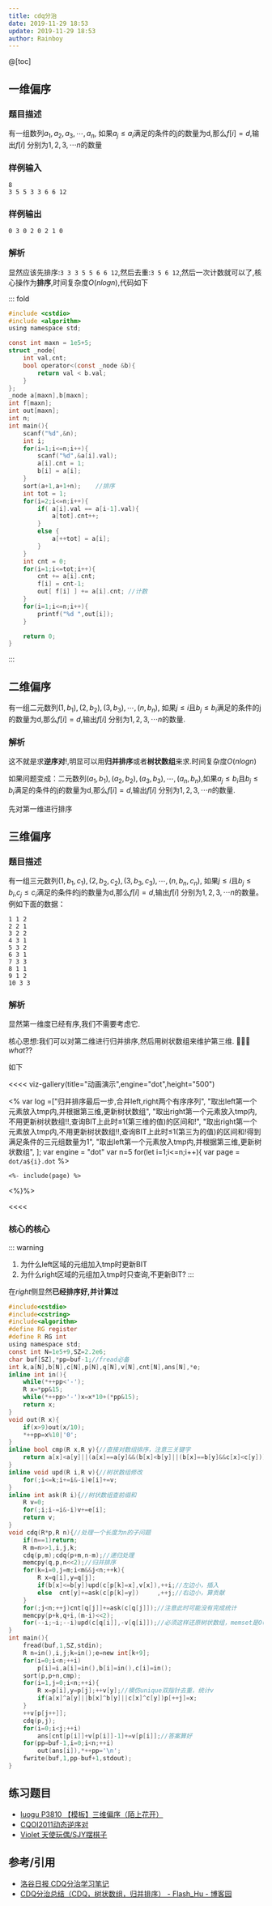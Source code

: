 ```yaml
---
title: cdq分治
date: 2019-11-29 18:53
update: 2019-11-29 18:53
author: Rainboy
---
```


@[toc]

## 一维偏序

### 题目描述

有一组数列$a_1, a_2, a_3, \cdots,a_n$, 如果$a_j \leq a_i$满足的条件的j的数量为d,那么$f[i] = d$,输出$f[i]$ 分别为$1,2,3,\cdots n$的数量

### 样例输入

```
8
3 5 5 3 3 6 6 12
```

### 样例输出

```
0 3 0 2 0 2 1 0
```

### 解析

显然应该先排序:`3 3 3 5 5 6 6 12`,然后去重:`3 5 6 12`,然后一次计数就可以了,核心操作为**排序**,时间复杂度$O(nlog
n)$,代码如下

::: fold
```c
#include <cstdio>
#include <algorithm>
using namespace std;

const int maxn = 1e5+5;
struct _node{
    int val,cnt;
    bool operator<(const _node &b){
        return val < b.val;
    }
};
_node a[maxn],b[maxn];
int f[maxn];
int out[maxn];
int n;
int main(){
    scanf("%d",&n);
    int i;
    for(i=1;i<=n;i++){
        scanf("%d",&a[i].val);
        a[i].cnt = 1;
        b[i] = a[i];
    }
    sort(a+1,a+1+n);    //排序
    int tot = 1;
    for(i=2;i<=n;i++){
        if( a[i].val == a[i-1].val){
            a[tot].cnt++;
        }
        else {
            a[++tot] = a[i];
        }
    }
    int cnt = 0;
    for(i=1;i<=tot;i++){
        cnt += a[i].cnt;
        f[i] = cnt-1;
        out[ f[i] ] += a[i].cnt; //计数
    }
    for(i=1;i<=n;i++){
        printf("%d ",out[i]);
    }

    return 0;
}
```
:::

## 二维偏序

有一组二元数列$(1,b_1), (2,b_2), (3,b_3), \cdots, (n,b_n)$, 如果$j \leq i$且$b_j \leq b_i$满足的条件的j的数量为d,那么$f[i] = d$,输出$f[i]$ 分别为$1,2,3,\cdots n$的数量.


### 解析

这不就是求**逆序对**!,明显可以用**归并排序**或者**树状数组**来求.时间复杂度$O(nlogn)$

如果问题变成：二元数列$(a_1,b_1), (a_2,b_2), (a_3,b_3), \cdots, (a_n,b_n)$,如果$a_j \leq b_i$且$b_j \leq b_i$满足的条件的j的数量为d,那么$f[i] = d$,输出$f[i]$ 分别为$1,2,3,\cdots n$的数量.

先对第一维进行排序

## 三维偏序

### 题目描述

有一组三元数列$(1,b_1,c_1), (2,b_2,c_2), (3,b_3,c_3), \cdots, (n,b_n,c_n)$, 如果$j \leq i$且$b_j \leq b_i$,$c_j \leq c_i$满足的条件的j的数量为d,那么$f[i] = d$,输出$f[i]$ 分别为$1,2,3,\cdots n$的数量。例如下面的数据：

```
1 1 2
2 2 1
3 2 2
4 3 1
5 3 2
6 3 1
7 3 3
8 1 1
9 1 2
10 3 3
```

### 解析

显然第一维度已经有序,我们不需要考虑它.

核心思想:我们可以对第二维进行归并排序,然后用树状数组来维护第三维.  :thinking::thinking::thinking: $what??$

如下



<<<< viz-gallery(title="动画演示",engine="dot",height="500")

<% 
var log =["归并排序最后一步,合并left,right两个有序序列",
"取出left第一个元素放入tmp内,并根据第三维,更新树状数组",
"取出right第一个元素放入tmp内,不用更新树状数组!!,查询BIT上此时≤1(第三维的值)的区间和!",
"取出right第一个元素放入tmp内,不用更新树状数组!!,查询BIT上此时≤1(第三为的值)的区间和!得到满足条件的三元组数量为1",
"取出left第一个元素放入tmp内,并根据第三维,更新树状数组",
];
var engine = "dot"
var n=5
for(let i=1;i<=n;i++){
    var page = `dot/a${i}.dot`
%>

``` <%= engine || ""%> <%= log[i-1] || "" %>
<%- include(page) %>
```
<%}%>

<<<<


### 核心的核心

::: warning
1. 为什么left区域的元组加入tmp时更新BIT
2. 为什么right区域的元组加入tmp时只查询,不更新BIT?
:::



在$right$侧显然**已经排序好,并计算过**

```c
#include<cstdio>
#include<cstring>
#include<algorithm>
#define RG register
#define R RG int
using namespace std;
const int N=1e5+9,SZ=2.2e6;
char buf[SZ],*pp=buf-1;//fread必备
int k,a[N],b[N],c[N],p[N],q[N],v[N],cnt[N],ans[N],*e;
inline int in(){
    while(*++pp<'-');
    R x=*pp&15;
    while(*++pp>'-')x=x*10+(*pp&15);
    return x;
}
void out(R x){
    if(x>9)out(x/10);
    *++pp=x%10|'0';
}
inline bool cmp(R x,R y){//直接对数组排序，注意三关键字
    return a[x]<a[y]||(a[x]==a[y]&&(b[x]<b[y]||(b[x]==b[y]&&c[x]<c[y])));
}
inline void upd(R i,R v){//树状数组修改
    for(;i<=k;i+=i&-i)e[i]+=v;
}
inline int ask(R i){//树状数组查前缀和
    R v=0;
    for(;i;i-=i&-i)v+=e[i];
    return v;
}
void cdq(R*p,R n){//处理一个长度为n的子问题
    if(n==1)return;
    R m=n>>1,i,j,k;
    cdq(p,m);cdq(p+m,n-m);//递归处理
    memcpy(q,p,n<<2);//归并排序
    for(k=i=0,j=m;i<m&&j<n;++k){
        R x=q[i],y=q[j];
        if(b[x]<=b[y])upd(c[p[k]=x],v[x]),++i;//左边小，插入
        else  cnt[y]+=ask(c[p[k]=y])     ,++j;//右边小，算贡献
    }
    for(;j<n;++j)cnt[q[j]]+=ask(c[q[j]]);//注意此时可能没有完成统计
    memcpy(p+k,q+i,(m-i)<<2);
    for(--i;~i;--i)upd(c[q[i]],-v[q[i]]);//必须这样还原树状数组，memset是O(n^2)的
}
int main(){
    fread(buf,1,SZ,stdin);
    R n=in(),i,j;k=in();e=new int[k+9];
    for(i=0;i<n;++i)
        p[i]=i,a[i]=in(),b[i]=in(),c[i]=in();
    sort(p,p+n,cmp);
    for(i=1,j=0;i<n;++i){
        R x=p[i],y=p[j];++v[y];//模仿unique双指针去重，统计v
        if(a[x]^a[y]||b[x]^b[y]||c[x]^c[y])p[++j]=x;
    }
    ++v[p[j++]];
    cdq(p,j);
    for(i=0;i<j;++i)
        ans[cnt[p[i]]+v[p[i]]-1]+=v[p[i]];//答案算好
    for(pp=buf-1,i=0;i<n;++i)
        out(ans[i]),*++pp='\n';
    fwrite(buf,1,pp-buf+1,stdout);
}
```



## 练习题目

 - [luogu P3810 【模板】三维偏序（陌上花开）](https://www.luogu.com.cn/problem/P3810)
 - [CQOI2011动态逆序对](https://www.luogu.org/problemnew/show/P3157)
 - [Violet 天使玩偶/SJY摆棋子](https://www.luogu.org/problemnew/show/P4169)

## 参考/引用

 - [洛谷日报 CDQ分治学习笔记](https://www.cnblogs.com/ljc20020730/p/10395866.html)
 - [CDQ分治总结（CDQ，树状数组，归并排序） - Flash_Hu - 博客园](https://www.cnblogs.com/flashhu/p/9381075.html)

